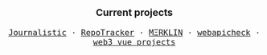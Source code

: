<p align="center" style="font-size: 1.2rem;">
  <b>Current projects</b>
</p>
<p align="center" style="font-size: 1rem;">
  <samp>
    <a href="https://journalisticapp.com" title="Journalistic - Micro Journaling">Journalistic</a> &middot;
    <a href="https://repo-tracker.com" title="RepoTracker - Better GitHub stats and insights">RepoTracker</a> &middot;
    <a href="https://merklin.xyz" title="MΞRKLIN - Open-source Ethereum wallet explorer made with Vue, Nuxt, and Ethers">MΞRKLIN</a> &middot;
    <a href="https://webapicheck.com" title="WebAPI check - Easily check the WebAPI capabilies of your device">webapicheck</a> &middot;
    <a href="https://github.com/toniengelhardt/web3-vue-projects" title="Collection of web3 projects built with Vue/Nuxt">web3 vue projects</a>
  </samp>
</p>
